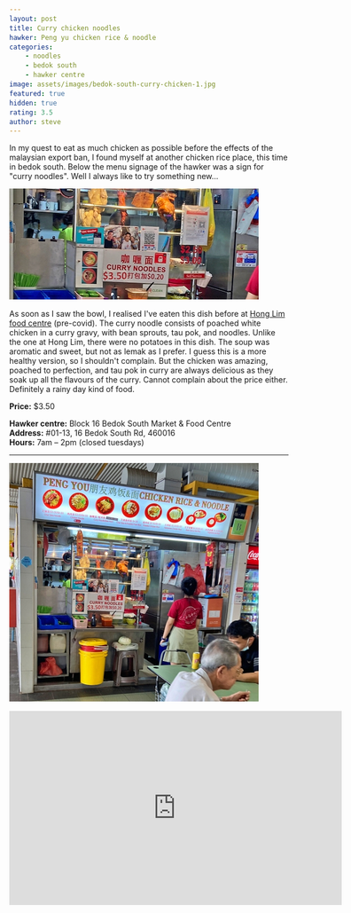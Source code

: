 ```yaml
---
layout: post
title: Curry chicken noodles
hawker: Peng yu chicken rice & noodle
categories: 
    - noodles
    - bedok south
    - hawker centre
image: assets/images/bedok-south-curry-chicken-1.jpg
featured: true
hidden: true
rating: 3.5
author: steve
---
```

In my quest to eat as much chicken as possible before the effects of the malaysian export ban, I found myself at another chicken rice place, this time in bedok south. Below the menu signage of the hawker was a sign for "curry noodles". Well I always like to try something new...

![Curry noodle sign](/assets/images/bedok-south-curry-chicken-3.jpg "Curry noodle sign")

As soon as I saw the bowl, I realised I've eaten this dish before at [Hong Lim food centre](https://www.misstamchiak.com/heng-kee-curry-chicken-noodle/) (pre-covid). The curry noodle consists of poached white chicken in a curry gravy, with bean sprouts, tau pok, and noodles. Unlike the one at Hong Lim, there were no potatoes in this dish. The soup was aromatic and sweet, but not as lemak as I prefer. I guess this is a more healthy version, so I shouldn't complain. But the chicken was amazing, poached to perfection, and tau pok in curry are always delicious as they soak up all the flavours of the curry. Cannot complain about the price either. Definitely a rainy day kind of food.

**Price:** $3.50  

**Hawker centre:** Block 16 Bedok South Market & Food Centre  
**Address:**  #01-13, 16 Bedok South Rd, 460016  
**Hours:** 7am – 2pm (closed tuesdays)  

***  

![Peng yu chicken rice & noodle](/assets/images/bedok-south-curry-chicken-2.jpg "Peng yu chicken rice & noodle stall")

<iframe src="https://www.google.com/maps/embed?pb=!1m14!1m8!1m3!1d15955.033994123885!2d103.935054!3d1.3206481!3m2!1i1024!2i768!4f13.1!3m3!1m2!1s0x0%3A0x714686f7ceb0dad5!2sBlock%2016%20Bedok%20South%20Market%20%26%20Food%20Centre!5e0!3m2!1sen!2ssg!4v1629178820137!5m2!1sen!2ssg" width="600" height="350" style="border:0;" allowfullscreen="" loading="lazy"></iframe>